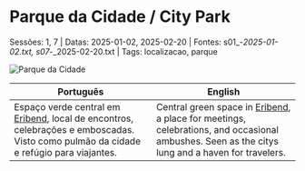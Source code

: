 ﻿
# Parque da Cidade / City Park

Sessões: 1, 7 | Datas: 2025-01-02, 2025-02-20 | Fontes: s01_-_2025-01-02.txt, s07_-_2025-02-20.txt | Tags: localizacao, parque

![Parque da Cidade](assets/location/location_blank.png)

| Português | English |
|-----------|---------|
| Espaço verde central em [Eribend](eribend.md), local de encontros, celebrações e emboscadas. Visto como pulmão da cidade e refúgio para viajantes. | Central green space in [Eribend](eribend.md), a place for meetings, celebrations, and occasional ambushes. Seen as the citys lung and a haven for travelers. |

